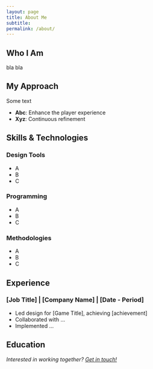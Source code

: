 ```yaml
---
layout: page
title: About Me
subtitle: 
permalink: /about/
---
```


## Who I Am

bla bla

## My Approach

Some text

- **Abc**: Enhance the player experience
- **Xyz**: Continuous refinement

## Skills & Technologies

### Design Tools
- A
- B
- C 

### Programming
- A
- B
- C 

### Methodologies
- A
- B
- C 

## Experience

### [Job Title] | [Company Name] | [Date - Period]
- Led design for [Game Title], achieving [achievement]
- Collaborated with ...
- Implemented ...

## Education


*Interested in working together? [Get in touch!](/contact/)*
